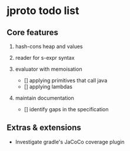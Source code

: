 # jproto todo list

## Core features

1. hash-cons heap and values

2. reader for s-expr syntax

3. evaluator with memoisation

    * [] applying primitives that call java
    * [] applying lambdas

4. maintain documentation

    * [] identify gaps in the specification

## Extras & extensions

* Investigate gradle's JaCoCo coverage plugin
